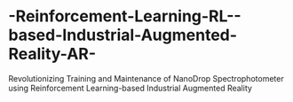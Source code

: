 # -Reinforcement-Learning-RL--based-Industrial-Augmented-Reality-AR-
Revolutionizing Training and Maintenance of NanoDrop Spectrophotometer using Reinforcement Learning-based Industrial Augmented Reality 
